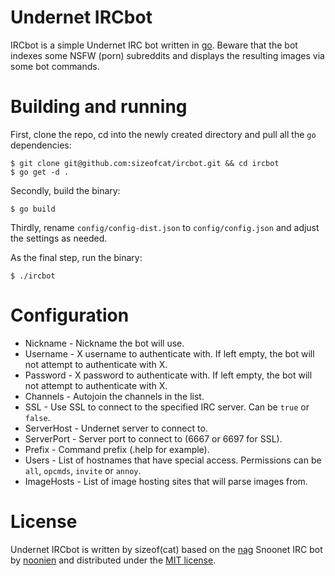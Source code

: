 Undernet IRCbot
===============

IRCbot is a simple Undernet IRC bot written in [go](https://en.wikipedia.org/wiki/Golang). Beware that the bot indexes some NSFW (porn) subreddits and displays the resulting images via some bot commands.

Building and running
====================

First, clone the repo, cd into the newly created directory and pull all the `go` dependencies:

	$ git clone git@github.com:sizeofcat/ircbot.git && cd ircbot
	$ go get -d .

Secondly, build the binary:

	$ go build

Thirdly, rename `config/config-dist.json` to `config/config.json` and adjust the settings as needed.

As the final step, run the binary:

	$ ./ircbot

Configuration
=============

- Nickname - Nickname the bot will use.
- Username - X username to authenticate with. If left empty, the bot will not attempt to authenticate with X.
- Password - X password to authenticate with. If left empty, the bot will not attempt to authenticate with X.
- Channels - Autojoin the channels in the list.
- SSL - Use SSL to connect to the specified IRC server. Can be `true` or `false`.
- ServerHost - Undernet server to connect to.
- ServerPort - Server port to connect to (6667 or 6697 for SSL).
- Prefix - Command prefix (.help for example).
- Users - List of hostnames that have special access. Permissions can be `all`, `opcmds`, `invite` or `annoy`.
- ImageHosts - List of image hosting sites that will parse images from.

License
=======

Undernet IRCbot is written by sizeof(cat) <sizeofcat AT riseup DOT net> based on the [nag](https://github.com/noonien/nag) Snoonet IRC bot by [noonien](https://github.com/noonien/) and distributed under the [MIT license](LICENSE).
